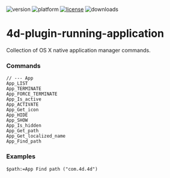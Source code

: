 ![version](https://img.shields.io/badge/version-16%2B-8331AE)
![platform](https://img.shields.io/static/v1?label=platform&message=mac-intel%20|%20mac-arm&color=blue)
[![license](https://img.shields.io/github/license/miyako/4d-plugin-running-application)](LICENSE)
![downloads](https://img.shields.io/github/downloads/miyako/4d-plugin-running-application/total)

4d-plugin-running-application
=============================

Collection of OS X native application manager commands.

### Commands

```
// --- App
App_LIST
App_TERMINATE
App_FORCE_TERMINATE
App_Is_active
App_ACTIVATE
App_Get_icon
App_HIDE
App_SHOW
App_Is_hidden
App_Get_path
App_Get_localized_name
App_Find_path
```

### Examples

```4d
$path:=App Find path ("com.4d.4d")
```
